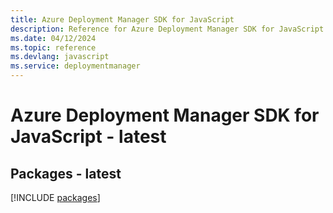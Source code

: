 ```yaml
---
title: Azure Deployment Manager SDK for JavaScript
description: Reference for Azure Deployment Manager SDK for JavaScript
ms.date: 04/12/2024
ms.topic: reference
ms.devlang: javascript
ms.service: deploymentmanager
---
```

# Azure Deployment Manager SDK for JavaScript - latest
## Packages - latest
[!INCLUDE [packages](deployment-manager-index.md)]